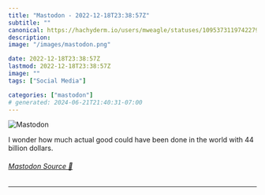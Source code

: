 ```yaml
---
title: "Mastodon - 2022-12-18T23:38:57Z"
subtitle: ""
canonical: https://hachyderm.io/users/mweagle/statuses/109537311974227962
description:
image: "/images/mastodon.png"

date: 2022-12-18T23:38:57Z
lastmod: 2022-12-18T23:38:57Z
image: ""
tags: ["Social Media"]

categories: ["mastodon"]
# generated: 2024-06-21T21:40:31-07:00
---
```

![Mastodon](/images/mastodon.png)

<p>I wonder how much actual good could have been done in the world with 44 billion dollars.</p>


###### [Mastodon Source 🐘](https://hachyderm.io/@mweagle/109537311974227962)

___
